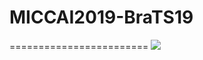 # MICCAI2019-BraTS19
========================
![](https://github.com/Cute77/MICCAI2019-BraTS19/presentation/Internship_Summary_of_ZiqiLin_00.png)  
